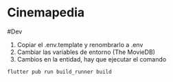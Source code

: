 # Cinemapedia

#Dev

1. Copiar el .env.template y renombrarlo a .env
2. Cambiar las variables de entorno (The MovieDB)
3. Cambios en la entidad, hay que ejecutar el comando
```
flutter pub run build_runner build
```
